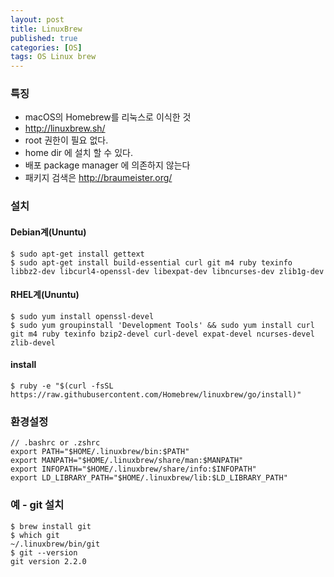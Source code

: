 ```yaml
---
layout: post
title: LinuxBrew
published: true
categories: [OS]
tags: OS Linux brew
---
```

### 특징
- macOS의 Homebrew를 리눅스로 이식한 것
- http://linuxbrew.sh/
- root 권한이 필요 없다.
- home dir 에 설치 할 수 있다.
- 배포 package manager 에 의존하지 않는다
- 패키지 검색은 http://braumeister.org/

### 설치
#### Debian계(Ununtu)

```
$ sudo apt-get install gettext
$ sudo apt-get install build-essential curl git m4 ruby texinfo libbz2-dev libcurl4-openssl-dev libexpat-dev libncurses-dev zlib1g-dev
```
  
  
#### RHEL계(Ununtu)

```
$ sudo yum install openssl-devel
$ sudo yum groupinstall 'Development Tools' && sudo yum install curl git m4 ruby texinfo bzip2-devel curl-devel expat-devel ncurses-devel zlib-devel
```
  
  
#### install

```
$ ruby -e "$(curl -fsSL https://raw.githubusercontent.com/Homebrew/linuxbrew/go/install)"
```
  
  
  
### 환경설정

```
// .bashrc or .zshrc
export PATH="$HOME/.linuxbrew/bin:$PATH"
export MANPATH="$HOME/.linuxbrew/share/man:$MANPATH"
export INFOPATH="$HOME/.linuxbrew/share/info:$INFOPATH"
export LD_LIBRARY_PATH="$HOME/.linuxbrew/lib:$LD_LIBRARY_PATH"
```
  
  

### 예 - git 설치

```
$ brew install git
$ which git
~/.linuxbrew/bin/git
$ git --version
git version 2.2.0
```
  